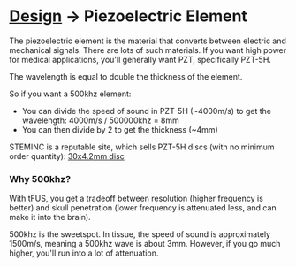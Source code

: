 # [Design](/design.md) → Piezoelectric Element

The piezoelectric element is the material that converts between electric and mechanical signals. There are lots of such materials. If you want high power for medical applications, you'll generally want PZT, specifically PZT-5H.

The wavelength is equal to double the thickness of the element.

So if you want a 500khz element:
- You can divide the speed of sound in PZT-5H (~4000m/s) to get the wavelength: 4000m/s / 500000khz = 8mm
- You can then divide by 2 to get the thickness (~4mm)

STEMINC is a reputable site, which sells PZT-5H discs (with no minimum order quantity): [30x4.2mm disc](https://www.steminc.com/PZT/en/pzt-ceramic-disc-30x42mm-s-500-khz)

### Why 500khz?

With tFUS, you get a tradeoff between resolution (higher frequency is better) and skull penetration (lower frequency is attenuated less, and can make it into the brain).

500khz is the sweetspot. In tissue, the speed of sound is approximately 1500m/s, meaning a 500khz wave is about 3mm. However, if you go much higher, you'll run into a lot of attenuation.


